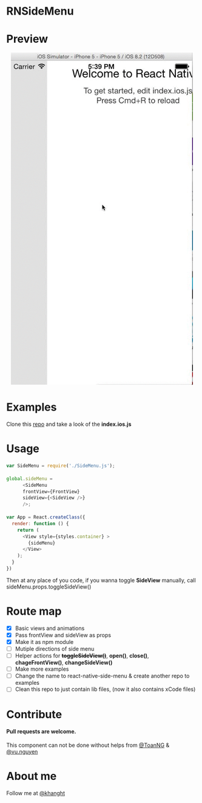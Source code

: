 # RNSideMenu

# Preview
<p align="center">
  <img src="demo.gif" /> 
</p>

# Examples

Clone this [repo](https://github.com/khanghoang/RNSideView-Examples) and take a look of the **index.ios.js**

# Usage

```javascript
var SideMenu = require('./SideMenu.js');

global.sideMenu = 
      <SideMenu
      frontView={FrontView}
      sideView={<SideView />}
      />;

var App = React.createClass({
  render: function () {
    return (
      <View style={styles.container} >
        {sideMenu}
      </View>
    );
  }
})
```

Then at any place of you code, if you wanna toggle **SideView** manually, call sideMenu.props.toggleSideView()

# Route map
* [x] Basic views and animations
* [x] Pass frontView and sideView as props
* [x] Make it as npm module
* [ ] Mutiple directions of side menu
* [ ] Helper actions for ~~**toggleSideView()**~~, **open()**, **close()**, **chageFrontView()**, **changeSideView()**
* [ ] Make more examples
* [ ] Change the name to react-native-side-menu & create another repo to examples
* [ ] Clean this repo to just contain lib files, (now it also contains xCode files)

# Contribute
#### Pull requests are welcome. 

This component can not be done without helps from [@ToanNG](https://github.com/ToanNG) & [@vu.nguyen](https://github.com/vunguyentuan)

# About me
Follow me at [@khanght](https://twitter.com/khanght)
